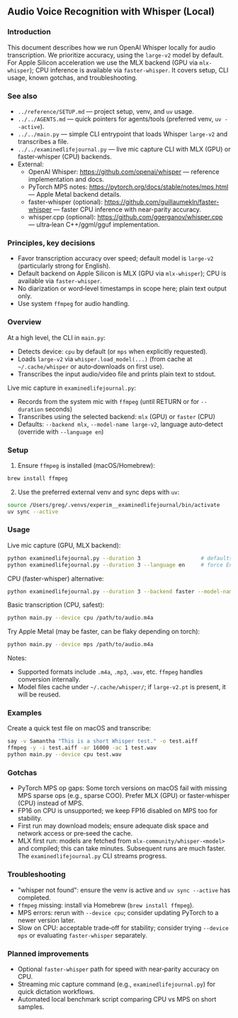 ## Audio Voice Recognition with Whisper (Local)

### Introduction
This document describes how we run OpenAI Whisper locally for audio transcription. We prioritize accuracy, using the `large-v2` model by default. For Apple Silicon acceleration we use the MLX backend (GPU via `mlx-whisper`); CPU inference is available via `faster-whisper`. It covers setup, CLI usage, known gotchas, and troubleshooting.

### See also
- `../reference/SETUP.md` — project setup, venv, and `uv` usage.
- `../../AGENTS.md` — quick pointers for agents/tools (preferred venv, `uv --active`).
- `../../main.py` — simple CLI entrypoint that loads Whisper `large-v2` and transcribes a file.
 - `../../examinedlifejournal.py` — live mic capture CLI with MLX (GPU) or faster‑whisper (CPU) backends.
- External:
  - OpenAI Whisper: https://github.com/openai/whisper — reference implementation and docs.
  - PyTorch MPS notes: https://pytorch.org/docs/stable/notes/mps.html — Apple Metal backend details.
  - faster-whisper (optional): https://github.com/guillaumekln/faster-whisper — faster CPU inference with near-parity accuracy.
  - whisper.cpp (optional): https://github.com/ggerganov/whisper.cpp — ultra‑lean C++/ggml/gguf implementation.

### Principles, key decisions
- Favor transcription accuracy over speed; default model is `large-v2` (particularly strong for English).
- Default backend on Apple Silicon is MLX (GPU via `mlx-whisper`); CPU is available via `faster-whisper`.
- No diarization or word‑level timestamps in scope here; plain text output only.
- Use system `ffmpeg` for audio handling.

### Overview
At a high level, the CLI in `main.py`:
- Detects device: `cpu` by default (or `mps` when explicitly requested).
- Loads `large-v2` via `whisper.load_model(...)` (from cache at `~/.cache/whisper` or auto‑downloads on first use).
- Transcribes the input audio/video file and prints plain text to stdout.

Live mic capture in `examinedlifejournal.py`:
- Records from the system mic with `ffmpeg` (until RETURN or for `--duration` seconds)
- Transcribes using the selected backend: `mlx` (GPU) or `faster` (CPU)
- Defaults: `--backend mlx`, `--model-name large-v2`, language auto‑detect (override with `--language en`)

### Setup
1) Ensure `ffmpeg` is installed (macOS/Homebrew):
```bash
brew install ffmpeg
```
2) Use the preferred external venv and sync deps with `uv`:
```bash
source /Users/greg/.venvs/experim__examinedlifejournal/bin/activate
uv sync --active
```

### Usage
Live mic capture (GPU, MLX backend):
```bash
python examinedlifejournal.py --duration 3                   # defaults to MLX + large-v2, language auto
python examinedlifejournal.py --duration 3 --language en     # force English
```

CPU (faster-whisper) alternative:
```bash
python examinedlifejournal.py --duration 3 --backend faster --model-name large-v2 --compute-type int8_float16
```

Basic transcription (CPU, safest):
```bash
python main.py --device cpu /path/to/audio.m4a
```
Try Apple Metal (may be faster, can be flaky depending on torch):
```bash
python main.py --device mps /path/to/audio.m4a
```
Notes:
- Supported formats include `.m4a`, `.mp3`, `.wav`, etc. `ffmpeg` handles conversion internally.
- Model files cache under `~/.cache/whisper/`; if `large-v2.pt` is present, it will be reused.

### Examples
Create a quick test file on macOS and transcribe:
```bash
say -v Samantha "This is a short Whisper test." -o test.aiff
ffmpeg -y -i test.aiff -ar 16000 -ac 1 test.wav
python main.py --device cpu test.wav
```

### Gotchas
- PyTorch MPS op gaps: Some torch versions on macOS fail with missing MPS sparse ops (e.g., sparse COO). Prefer MLX (GPU) or faster‑whisper (CPU) instead of MPS.
- FP16 on CPU is unsupported; we keep FP16 disabled on MPS too for stability.
- First run may download models; ensure adequate disk space and network access or pre‑seed the cache.
- MLX first run: models are fetched from `mlx-community/whisper-<model>` and compiled; this can take minutes. Subsequent runs are much faster. The `examinedlifejournal.py` CLI streams progress.

### Troubleshooting
- "whisper not found": ensure the venv is active and `uv sync --active` has completed.
- `ffmpeg` missing: install via Homebrew (`brew install ffmpeg`).
- MPS errors: rerun with `--device cpu`; consider updating PyTorch to a newer version later.
- Slow on CPU: acceptable trade‑off for stability; consider trying `--device mps` or evaluating `faster-whisper` separately.

### Planned improvements
- Optional `faster-whisper` path for speed with near‑parity accuracy on CPU.
- Streaming mic capture command (e.g., `examinedlifejournal.py`) for quick dictation workflows.
- Automated local benchmark script comparing CPU vs MPS on short samples.


